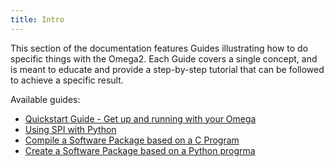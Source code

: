 ```yaml
---
title: Intro
---
```


This section of the documentation features Guides illustrating how to do specific things with the Omega2. Each Guide covers a single concept, and is meant to educate and provide a step-by-step tutorial that can be followed to achieve a specific result.

Available guides:

- [Quickstart Guide - Get up and running with your Omega](/quickstart/intro)
- [Using SPI with Python](/guides/hardware-interfaces/using-spi-with-python)
- [Compile a Software Package based on a C Program](/guides/packages/c-package-example)
- [Create a Software Package based on a Python progrma](/guides/packages/python-package-example)
